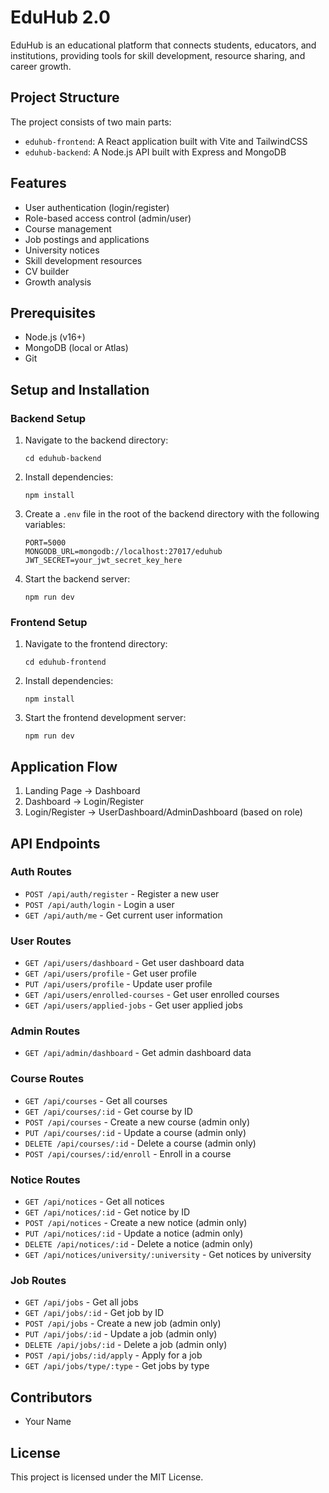 # EduHub 2.0

EduHub is an educational platform that connects students, educators, and institutions, providing tools for skill development, resource sharing, and career growth.

## Project Structure

The project consists of two main parts:

- `eduhub-frontend`: A React application built with Vite and TailwindCSS
- `eduhub-backend`: A Node.js API built with Express and MongoDB

## Features

- User authentication (login/register)
- Role-based access control (admin/user)
- Course management
- Job postings and applications
- University notices
- Skill development resources
- CV builder
- Growth analysis

## Prerequisites

- Node.js (v16+)
- MongoDB (local or Atlas)
- Git

## Setup and Installation

### Backend Setup

1. Navigate to the backend directory:
   ```
   cd eduhub-backend
   ```

2. Install dependencies:
   ```
   npm install
   ```

3. Create a `.env` file in the root of the backend directory with the following variables:
   ```
   PORT=5000
   MONGODB_URL=mongodb://localhost:27017/eduhub
   JWT_SECRET=your_jwt_secret_key_here
   ```

4. Start the backend server:
   ```
   npm run dev
   ```

### Frontend Setup

1. Navigate to the frontend directory:
   ```
   cd eduhub-frontend
   ```

2. Install dependencies:
   ```
   npm install
   ```

3. Start the frontend development server:
   ```
   npm run dev
   ```

## Application Flow

1. Landing Page → Dashboard
2. Dashboard → Login/Register
3. Login/Register → UserDashboard/AdminDashboard (based on role)

## API Endpoints

### Auth Routes
- `POST /api/auth/register` - Register a new user
- `POST /api/auth/login` - Login a user
- `GET /api/auth/me` - Get current user information

### User Routes
- `GET /api/users/dashboard` - Get user dashboard data
- `GET /api/users/profile` - Get user profile
- `PUT /api/users/profile` - Update user profile
- `GET /api/users/enrolled-courses` - Get user enrolled courses
- `GET /api/users/applied-jobs` - Get user applied jobs

### Admin Routes
- `GET /api/admin/dashboard` - Get admin dashboard data

### Course Routes
- `GET /api/courses` - Get all courses
- `GET /api/courses/:id` - Get course by ID
- `POST /api/courses` - Create a new course (admin only)
- `PUT /api/courses/:id` - Update a course (admin only)
- `DELETE /api/courses/:id` - Delete a course (admin only)
- `POST /api/courses/:id/enroll` - Enroll in a course

### Notice Routes
- `GET /api/notices` - Get all notices
- `GET /api/notices/:id` - Get notice by ID
- `POST /api/notices` - Create a new notice (admin only)
- `PUT /api/notices/:id` - Update a notice (admin only)
- `DELETE /api/notices/:id` - Delete a notice (admin only)
- `GET /api/notices/university/:university` - Get notices by university

### Job Routes
- `GET /api/jobs` - Get all jobs
- `GET /api/jobs/:id` - Get job by ID
- `POST /api/jobs` - Create a new job (admin only)
- `PUT /api/jobs/:id` - Update a job (admin only)
- `DELETE /api/jobs/:id` - Delete a job (admin only)
- `POST /api/jobs/:id/apply` - Apply for a job
- `GET /api/jobs/type/:type` - Get jobs by type

## Contributors

- Your Name

## License

This project is licensed under the MIT License.
 
